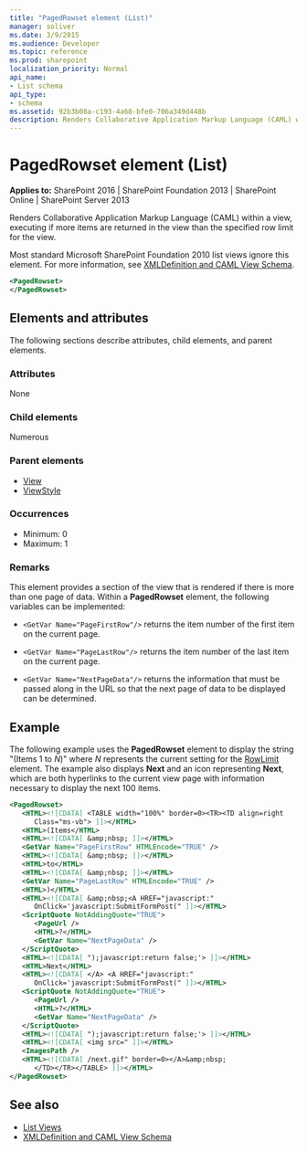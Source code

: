 ```yaml
---
title: "PagedRowset element (List)"
manager: soliver
ms.date: 3/9/2015
ms.audience: Developer
ms.topic: reference
ms.prod: sharepoint
localization_priority: Normal
api_name:
- List schema
api_type:
- schema
ms.assetid: 92b3b08a-c193-4a68-bfe0-706a349d448b
description: Renders Collaborative Application Markup Language (CAML) within a view, executing if more items are returned in the view than the specified row limit for the view.
---
```


# PagedRowset element (List)

**Applies to:** SharePoint 2016 | SharePoint Foundation 2013 | SharePoint Online | SharePoint Server 2013
  
Renders Collaborative Application Markup Language (CAML) within a view, executing if more items are returned in the view than the specified row limit for the view.
  
Most standard Microsoft SharePoint Foundation 2010 list views ignore this element. For more information, see [XMLDefinition and CAML View Schema](https://msdn.microsoft.com/library/1845d203-4699-4b0e-a182-2d9998439922%28Office.15%29.aspx).
  
```XML
<PagedRowset>
</PagedRowset>
```

## Elements and attributes

The following sections describe attributes, child elements, and parent elements.

### Attributes

None
   
### Child elements

Numerous 
   
### Parent elements

- [View](view-element-list.md)
- [ViewStyle](viewstyle-element-list.md)
   
### Occurrences

- Minimum: 0
- Maximum: 1 
   
### Remarks

This element provides a section of the view that is rendered if there is more than one page of data. Within a **PagedRowset** element, the following variables can be implemented: 
  
- `<GetVar Name="PageFirstRow"/>` returns the item number of the first item on the current page. 
    
- `<GetVar Name="PageLastRow"/>` returns the item number of the last item on the current page. 
    
- `<GetVar Name="NextPageData"/>` returns the information that must be passed along in the URL so that the next page of data to be displayed can be determined. 
    
## Example

The following example uses the **PagedRowset** element to display the string "(Items 1 to  _N_)" where  _N_ represents the current setting for the [RowLimit](rowlimit-element-list.md) element. The example also displays **Next** and an icon representing **Next**, which are both hyperlinks to the current view page with information necessary to display the next 100 items. 

```XML
<PagedRowset>
   <HTML><![CDATA[ <TABLE width="100%" border=0><TR><TD align=right 
      Class="ms-vb"> ]]></HTML>
   <HTML>(Items</HTML>
   <HTML><![CDATA[ &amp;nbsp; ]]></HTML>
   <GetVar Name="PageFirstRow" HTMLEncode="TRUE" />
   <HTML><![CDATA[ &amp;nbsp; ]]></HTML>
   <HTML>to</HTML>
   <HTML><![CDATA[ &amp;nbsp; ]]></HTML>
   <GetVar Name="PageLastRow" HTMLEncode="TRUE" />
   <HTML>)</HTML>
   <HTML><![CDATA[ &amp;nbsp;<A HREF="javascript:" 
      OnClick='javascript:SubmitFormPost(" ]]></HTML>
   <ScriptQuote NotAddingQuote="TRUE">
      <PageUrl />
      <HTML>?</HTML>
      <GetVar Name="NextPageData" />
   </ScriptQuote>
   <HTML><![CDATA[ ");javascript:return false;'> ]]></HTML>
   <HTML>Next</HTML>
   <HTML><![CDATA[ </A> <A HREF="javascript:" 
      OnClick='javascript:SubmitFormPost(" ]]></HTML>
   <ScriptQuote NotAddingQuote="TRUE">
      <PageUrl />
      <HTML>?</HTML>
      <GetVar Name="NextPageData" />
   </ScriptQuote>
   <HTML><![CDATA[ ");javascript:return false;'> ]]></HTML>
   <HTML><![CDATA[ <img src=" ]]></HTML>
   <ImagesPath />
   <HTML><![CDATA[ /next.gif" border=0></A>&amp;nbsp;
      </TD></TR></TABLE> ]]></HTML>
</PagedRowset>
```

## See also

- [List Views](https://msdn.microsoft.com/library/43e6ba7e-eddb-418a-a570-c0815016fc17%28Office.15%29.aspx)  
- [XMLDefinition and CAML View Schema](https://msdn.microsoft.com/library/1845d203-4699-4b0e-a182-2d9998439922%28Office.15%29.aspx)

